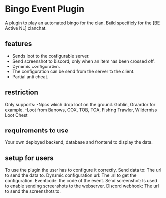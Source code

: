 # Bingo Event Plugin
A plugin to play an automated bingo for the clan.
Build specificly for the [BE Active NL] clanchat.

## features
- Sends loot to the configurable server. 
- Send screenshot to Discord; only when an item has been crossed off.
- Dynamic configuration. 
- The configuration can be send from the server to the client.
- Partial anti cheat.

## restriction
Only supports:
-Npcs which drop loot on the ground. Goblin, Graardor for example.
-Loot from Barrows, COX, TOB, TOA, Fishing Trawler, Wilderniss Loot Chest

## requirements to use
Your own deployed backend, database and frontend to display the data.

## setup for users
To use the plugin the user has to configure it correctly.
Send data to: The url to send the data to. 
Dynamic configuration url: The url to get the configuration.
Eventcode: the code of the event.
Send screenshot: Is used to enable sending screenshots to the webserver.
Discord webhook: The url to send the screenshots to.
